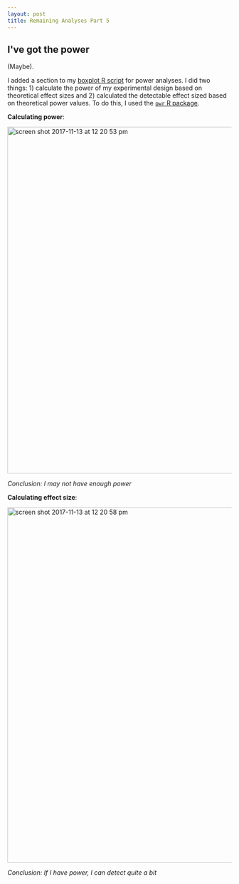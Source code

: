 ```yaml
---
layout: post
title: Remaining Analyses Part 5
---
```


## I've got the power

(Maybe).

I added a section to my [boxplot R script](https://github.com/RobertsLab/project-oyster-oa/blob/master/analyses/DNR_SRM_20170902/2017-10-10-Troubleshooting/2017-11-05-Integrated-Dataset/2017-11-06-Boxplots/2017-11-06-Protein-Area-Boxplots-after-Integration.R) for power analyses. I did two things: 1) calculate the  power of my experimental design based on theoretical effect sizes and 2) calculated the detectable effect sized based on theoretical power values. To do this, I used the [`pwr` R package](https://www.statmethods.net/stats/power.html).

**Calculating power**:

<img width="778" alt="screen shot 2017-11-13 at 12 20 53 pm" src="https://user-images.githubusercontent.com/22335838/32747287-24db6030-c86d-11e7-8cc9-bd0a2aabf132.png">

*Conclusion: I may not have enough power*

**Calculating effect size**:

<img width="797" alt="screen shot 2017-11-13 at 12 20 58 pm" src="https://user-images.githubusercontent.com/22335838/32747289-24fc0574-c86d-11e7-89ed-9c8fe15ab6ef.png">

*Conclusion: If I have power, I can detect quite a bit*
